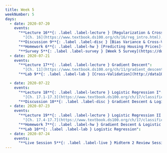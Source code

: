 ```yaml
---
title: Week 5
weekNumber: 5
days:
  - date: 2020-07-20
    events:
      "**Lecture 16**{: .label .label-lecture } [Regularization & Cross-Validation](lecture/lec16)":
        "[Ch. 16](https://www.textbook.ds100.org/ch/16/reg_intro.html), [Ch. 15.3](https://www.textbook.ds100.org/ch/15/bias_cv.html)"
      "**Discussion 9**{: .label .label-disc } [Bias Variance & Cross-Validation](https://drive.google.com/file/d/1iS6DnunNxZGvmSJpRw5glxZWeINpqL1X/view?usp=sharing) ([video](https://www.youtube.com/playlist?list=PLQCcNQgUcDfrmHl9zVFGYammcjbqkX7GN)) ([solutions](https://drive.google.com/file/d/1Yghfn7JAg0PH9QI3OXAEoaXuco400SkK/view?usp=sharing))":
      "**Homework 6**{: .label .label-hw } [Predicting Housing Prices](http://data100.datahub.berkeley.edu/hub/user-redirect/git-sync?repo=https://github.com/DS-100/su20&subPath=hw/hw6/) (due Jul. 22)":
      "**Survey 5**{: .label .label-survey } [Week 5 Survey](https://docs.google.com/forms/d/e/1FAIpQLSfKnBxGedLmuBvLFA5jHjySUaOsJkdI90L4mHWsolW65lKk3A/viewform) (due Jul. 22)":
  - date: 2020-07-21
    events:
      "**Lecture 17**{: .label .label-lecture } Gradient Descent":
        "[Ch. 11](https://www.textbook.ds100.org/ch/11/gradient_descent.html)"
      "**Lab 9**{: .label .label-lab } [Cross-Validation](http://data100.datahub.berkeley.edu/hub/user-redirect/git-sync?repo=https://github.com/DS-100/su20&subPath=lab/lab09/) (due Jul. 21)":

  - date: 2020-07-22
    events:
      "**Lecture 18**{: .label .label-lecture } Logistic Regression I":
        "[Ch. 17.1-17.3](https://www.textbook.ds100.org/ch/17/classification_prob.html)"
      "**Discussion 10**{: .label .label-disc } Gradient Descent & Logistic Regression":
  - date: 2020-07-23
    events:
      "**Lecture 19**{: .label .label-lecture } Logistic Regression II and Classification":
        "[Ch. 17.4-17.7](https://www.textbook.ds100.org/ch/17/classification_log_reg.html)"
      "**Homework 7**{: .label .label-hw } Gradient Descent & Logistic Regression":
      "**Lab 10**{: .label .label-lab } Logistic Regression":
  - date: 2020-07-24
    events:
      "**Live Session 5**{: .label .label-live } Midterm 2 Review Session (12-2PM)":
---
```

